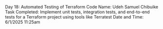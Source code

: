 Day 18: Automated Testing of Terraform Code
Name: Udeh Samuel Chibuike
Task Completed: Implement unit tests, integration tests, and end-to-end tests for a Terraform project using tools like Terratest
Date and Time: 6/1/2025 11:25am